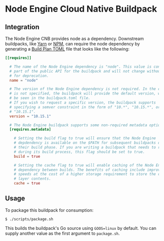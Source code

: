# Node Engine Cloud Native Buildpack

## Integration

The Node Engine CNB provides node as a dependency. Downstream buildpacks, like
[Yarn](https://github.com/cloudfoundry/yarn-cnb) or
[NPM](https://github.com/cloudfoundry/npm-cnb), can require the node dependency
by generating a [Build Plan
TOML](https://github.com/buildpacks/spec/blob/master/buildpack.md#build-plan-toml)
file that looks like the following:

```toml
[[requires]]

  # The name of the Node Engine dependency is "node". This value is considered
  # part of the public API for the buildpack and will not change without a plan
  # for deprecation.
  name = "node"

  # The version of the Node Engine dependency is not required. In the case it
  # is not specified, the buildpack will provide the default version, which can
  # be seen in the buildpack.toml file.
  # If you wish to request a specific version, the buildpack supports
  # specifying a semver constraint in the form of "10.*", "10.15.*", or even
  # "10.15.1".
  version = "10.15.1"

  # The Node Engine buildpack supports some non-required metadata options.
  [requires.metadata]

    # Setting the build flag to true will ensure that the Node Engine
    # depdendency is available on the $PATH for subsequent buildpacks during
    # their build phase. If you are writing a buildpack that needs to run Node
    # during its build process, this flag should be set to true.
    build = true

    # Setting the cache flag to true will enable caching of the Node Engine
    # dependency between builds. The benefits of caching include improved build
    # speeds at the cost of a higher storage requirement to store the cached
    # layer contents.
    cache = true
```

## Usage

To package this buildpack for consumption:

```
$ ./scripts/package.sh
```

This builds the buildpack's Go source using `GOOS=linux` by default. You can
supply another value as the first argument to `package.sh`.

